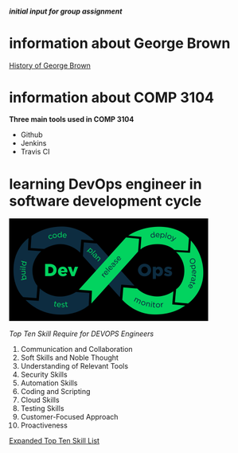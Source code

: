 ##### initial input for group assignment

# information about George Brown 
[History of George Brown](https://en.wikipedia.org/wiki/George_Brown_College)

# information about COMP 3104 

**Three main tools used in COMP 3104**
- Github
- Jenkins
- Travis CI

# learning DevOps engineer in software development cycle
![devops!](image/devops-b.png)

*Top Ten Skill Require for DEVOPS Engineers*

1. Communication and Collaboration
2. Soft Skills and Noble Thought
3. Understanding of Relevant Tools
4. Security Skills
5. Automation Skills
6. Coding and Scripting
7. Cloud Skills
8. Testing Skills
9. Customer-Focused Approach
10. Proactiveness

[Expanded Top Ten Skill List](https://www.veritis.com/blog/top-10-skills-that-make-a-perfect-devops-engineer/)